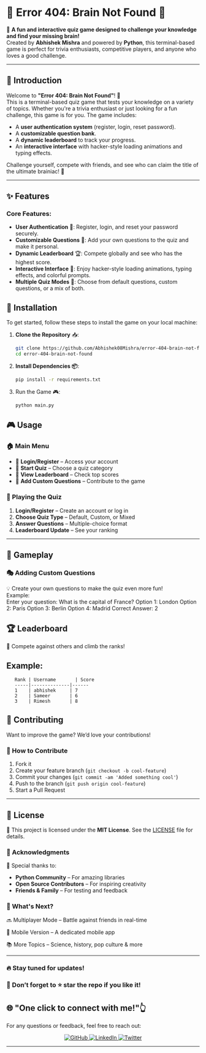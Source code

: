 # 🚨 **Error 404: Brain Not Found** 🚨

🚀 **A fun and interactive quiz game designed to challenge your knowledge and find your missing brain!**  
Created by **Abhishek Mishra** and powered by **Python**, this terminal-based game is perfect for trivia enthusiasts, competitive players, and anyone who loves a good challenge.

---

## 🚀 **Introduction**

Welcome to **"Error 404: Brain Not Found"**! 🌟  
This is a terminal-based quiz game that tests your knowledge on a variety of topics. Whether you're a trivia enthusiast or just looking for a fun challenge, this game is for you. The game includes:

- A **user authentication system** (register, login, reset password).
- A **customizable question bank**.
- A **dynamic leaderboard** to track your progress.
- An **interactive interface** with hacker-style loading animations and typing effects.

Challenge yourself, compete with friends, and see who can claim the title of the ultimate brainiac! 🧠

---

## ✨ **Features**

### Core Features:
- **User Authentication** 🔑: Register, login, and reset your password securely.
- **Customizable Questions** 📝: Add your own questions to the quiz and make it personal.
- **Dynamic Leaderboard** 🏆: Compete globally and see who has the highest score.
- **Interactive Interface** 🎉: Enjoy hacker-style loading animations, typing effects, and colorful prompts.
- **Multiple Quiz Modes** 🎯: Choose from default questions, custom questions, or a mix of both.

## 🔧 **Installation**

To get started, follow these steps to install the game on your local machine:

1. **Clone the Repository** 📥:
   ```bash
   git clone https://github.com/Abhishek08Mishra/error-404-brain-not-found.git
   cd error-404-brain-not-found

2.  **Install Dependencies 📦**:
    ```bash
    pip install -r requirements.txt

3. Run the Game 🎮:
   ```bash
   python main.py

## 🎮 Usage  

### 🏠 Main Menu  
- 🎯 **Login/Register** – Access your account  
- 🎯 **Start Quiz** – Choose a quiz category  
- 🎯 **View Leaderboard** – Check top scores  
- 🎯 **Add Custom Questions** – Contribute to the game  

### 🎯 Playing the Quiz  
1. **Login/Register** – Create an account or log in  
2. **Choose Quiz Type** – Default, Custom, or Mixed  
3. **Answer Questions** – Multiple-choice format  
4. **Leaderboard Update** – See your ranking  

---

## 🧠 Gameplay  

### 🎭 Adding Custom Questions  
💡 Create your own questions to make the quiz even more fun!  
    Example:  
       Enter your question: What is the capital of France?
       Option 1: London
       Option 2: Paris
       Option 3: Berlin
       Option 4: Madrid
       Correct Answer: 2

## 🏆 Leaderboard  
📢 Compete against others and climb the ranks!  

## Example:  
       Rank | Username       | Score
       -----|--------------|------
       1    | abhishek     | 7
       2    | Sameer       | 6
       3    | Rimesh       | 8

    
## 🤝 Contributing  
Want to improve the game? We’d love your contributions!  

### 🚀 How to Contribute  
1. Fork it
2. Create your feature branch (`git checkout -b cool-feature`)
3. Commit your changes (`git commit -am 'Added something cool'`)
4. Push to the branch (`git push origin cool-feature`)
5. Start a Pull Request

---

## 📜 License  
📄 This project is licensed under the **MIT License**. See the [LICENSE](LICENSE) file for details.  

### 🌟 Acknowledgments  
🙌 Special thanks to:  
- **Python Community** – For amazing libraries  
- **Open Source Contributors** – For inspiring creativity  
- **Friends & Family** – For testing and feedback

### 🚀 What's Next?
🔜 Multiplayer Mode – Battle against friends in real-time

📱 Mobile Version – A dedicated mobile app

📚 More Topics – Science, history, pop culture & more

---

### 🔥 Stay tuned for updates!
### 🌟 Don’t forget to ⭐ star the repo if you like it!

## 🌐 "One click to connect with me!"👆

For any questions or feedback, feel free to reach out:

<p align="center">
  <a href="https://github.com/Abhishek08Mishra">
    <img src="https://img.shields.io/badge/GitHub-000?style=for-the-badge&logo=github&logoColor=white" alt="GitHub">
  </a>
  <a href="https://linkedin.com/in/abhishek-mishra08/">
    <img src="https://img.shields.io/badge/LinkedIn-0077B5?style=for-the-badge&logo=linkedin&logoColor=white" alt="LinkedIn">
  </a>
  <a href="https://x.com/Abhi__57">
    <img src="https://img.shields.io/badge/Twitter-1DA1F2?style=for-the-badge&logo=twitter&logoColor=white" alt="Twitter">
  </a>
</p> 

---

